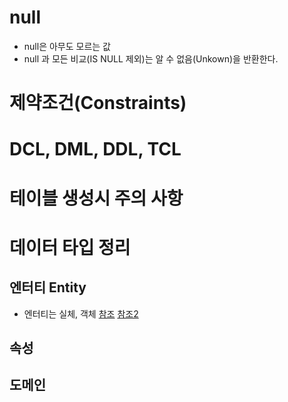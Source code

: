 # null
- null은 아무도 모르는 값
- null 과 모든 비교(IS NULL 제외)는 알 수 없음(Unkown)을 반환한다.

# 제약조건(Constraints)

# DCL, DML, DDL, TCL

# 테이블 생성시 주의 사항

# 데이터 타입 정리

## 엔터티 Entity
- 엔터티는 실체, 객체
[참조](https://dataonair.or.kr/db-tech-reference/d-guide/sql/?mod=document&uid=326)
[참조2](https://coding-factory.tistory.com/870)

## 속성

## 도메인